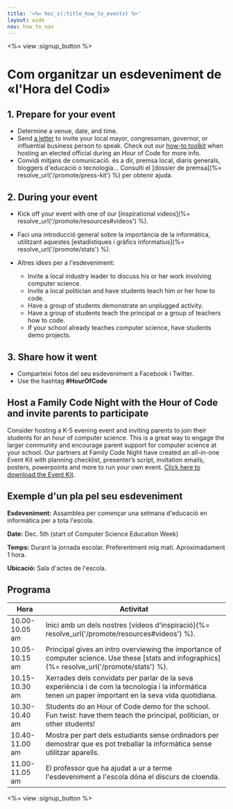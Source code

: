 ```yaml
---
title: '<%= hoc_s(:title_how_to_events) %>'
layout: wide
nav: how_to_nav
---
```

<%= view :signup_button %>

# Com organitzar un esdeveniment de «l'Hora del Codi»

## 1. Prepare for your event

- Determine a venue, date, and time.
- Send [a letter](https://docs.google.com/a/code.org/document/d/1eP41sKW7y0qq_JvkRIgZK8dWYICaGRZ4CCDETXa78wY/edit) to invite your local mayor, congressman, governor, or influential business person to speak. Check out our [how-to toolkit](%=resolve_url('/files/elected-official.pdf')%) when hosting an elected official during an Hour of Code for more info.
- Convidi mitjans de comunicació. és a dir, premsa local, diaris generals, bloggers d'educació o tecnologia... Consulti el [dossier de premsa](%= resolve_url('/promote/press-kit') %) per obtenir ajuda.

## 2. During your event

- Kick off your event with one of our [inspirational videos](%= resolve_url('/promote/resources#videos') %).
- Faci una introducció general sobre la importància de la informàtica, utilitzant aquestes [estadístiques i gràfics informatius](%= resolve_url('/promote/stats') %).   
      
    
- Altres idees per a l'esdeveniment: 
    - Invite a local industry leader to discuss his or her work involving computer science.
    - Invite a local politician and have students teach him or her how to code.
    - Have a group of students demonstrate an unplugged activity.
    - Have a group of students teach the principal or a group of teachers how to code.
    - If your school already teaches computer science, have students demo projects.

## 3. Share how it went

- Comparteixi fotos del seu esdeveniment a Facebook i Twitter. 
- Use the hashtag **#HourOfCode**

## Host a Family Code Night with the Hour of Code and invite parents to participate

Consider hosting a K-5 evening event and inviting parents to join their students for an hour of computer science. This is a great way to engage the larger community and encourage parent support for computer science at your school. Our partners at Family Code Night have created an all-in-one Event Kit with planning checklist, presenter’s script, invitation emails, posters, powerpoints and more to run your own event. [Click here to download the Event Kit](http://www.familycodenight.org/DownloadCodeDotOrg.html).

## Exemple d'un pla pel seu esdeveniment

**Esdeveniment:** Assamblea per començar una setmana d'educació en informàtica per a tota l'escola.

**Date:** Dec. 5th (start of Computer Science Education Week)

**Temps:** Durant la jornada escolar. Preferentment mig matí. Aproximadament 1 hora.

**Ubicació:** Sala d'actes de l'escola.   
  


## Programa

| Hora           | Activitat                                                                                                                                              |
| -------------- | ------------------------------------------------------------------------------------------------------------------------------------------------------ |
| 10.00-10.05 am | Inici amb un dels nostres [vídeos d'inspiració](%= resolve_url('/promote/resources#videos') %).                                                        |
| 10.05-10.15 am | Principal gives an intro overviewing the importance of computer science. Use these [stats and infographics](%= resolve_url('/promote/stats') %).       |
| 10.15-10.30 am | Xerrades dels convidats per parlar de la seva experiència i de com la tecnologia i la informàtica tenen un paper important en la seva vida quotidiana. |
| 10.30-10.40 am | Students do an Hour of Code demo for the school. Fun twist: have them teach the principal, politician, or other students!                              |
| 10.40-11.00 am | Mostra per part dels estudiants sense ordinadors per demostrar que es pot treballar la informàtica sense utilitzar aparells.                           |
| 11.00-11.05 am | El professor que ha ajudat a ur a terme l'esdeveniment a l'escola dóna el discurs de cloenda.                                                          |

<%= view :signup_button %>